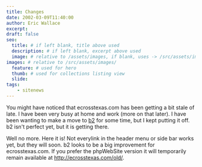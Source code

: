 ```yaml
---
title: Changes
date: 2002-03-09T11:40:00
author: Eric Wallace
excerpt:
draft: false
seo:
  title: # if left blank, title above used
  description: # if left blank, excerpt above used
  image: # relative to /assets/images, if blank, uses -> /src/assets/images/meta/default.png
images: # relative to /src/assets/images/
  feature: # used for hero
  thumb: # used for collections listing view
  slide:
tags:
    - sitenews
---
```


You might have noticed that ecrosstexas.com has been getting a bit stale of late. I have been very busy at home and work (more on that later). I have been wanting to make a move to [b2](http://cafelog.com) for some time, but I kept putting it off. b2 isn't perfect yet, but it is getting there.

Well no more. Here it is! Not everylink in the header menu or side bar works yet, but they will soon. b2 looks to be a big improvement for ecrosstexas.com. If you prefer the phpWebSite version it will temporarily remain available at http://ecrosstexas.com/old/.
